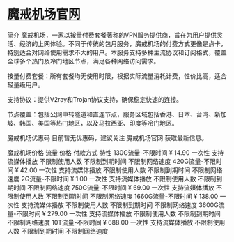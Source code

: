 # [魔戒机场官网](https://mojie.best/#/register?code=Pvs1RARA)
简介
魔戒机场，一家以按量付费套餐著称的VPN服务提供商，旨在为用户提供灵活、经济的上网体验。不同于传统的包月服务，魔戒机场的付费方式更像是点卡，特别适合对网络使用需求不大的用户。本服务支持多种主流协议和订阅格式，覆盖全球多个热门及冷门地区节点，满足各种网络访问需求。

按量付费套餐：所有套餐均无使用时限，根据实际流量消耗计费，性价比高，适合轻量级用户。

支持协议：提供V2ray和Trojan协议支持，确保稳定快速的连接。

节点覆盖：包括公网中转隧道和直连节点，服务区域包括香港、日本、台湾、新加坡、韩国、美国等热门地区，以及马拉西亚、印度等冷门地区。

魔戒机场优惠码
目前暂无优惠码，建议关注 魔戒机场官网 获取最新信息。

魔戒机场价格
流量	价格	付款方式	特性
130G流量-不限时间	¥ 14.90	一次性	支持流媒体播放
不限制使用人数
不限制到期时间
不限制网络速度
420G流量-不限时间	¥ 42.00	一次性	支持流媒体播放
不限制使用人数
不限制到期时间
不限制网络速度
2G流量-不限时间	¥ 1.00	一次性	支持流媒体播放
不限制使用人数
不限制到期时间
不限制网络速度
750G流量-不限时间	¥ 69.00	一次性	支持流媒体播放
不限制使用人数
不限制到期时间
不限制网络速度
1660G流量-不限时间	¥ 138.00	一次性	支持流媒体播放
不限制使用人数
不限制到期时间
不限制网络速度
3600G流量-不限时间	¥ 279.00	一次性	支持流媒体播放
不限制使用人数
不限制到期时间
不限制网络速度
10T流量-不限时间	¥ 688.00	一次性	支持流媒体播放
不限制使用人数
不限制到期时间
不限制网络速度
